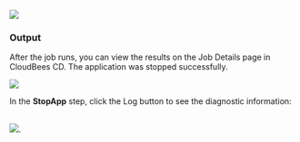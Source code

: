 <br />
<img src="../../plugins/EC-WebLogic/images/StopApp/EC-WLSStopApp2.png" />

<h3>Output</h3>
<p>After the job runs, you can view the results on the Job Details page in CloudBees CD. The application was stopped
successfully.</p>
<img src="../../plugins/EC-WebLogic/images/StopApp/EC-WLSStopApp3.png" />
<p>In the <b>StopApp</b> step, click the Log button to see the diagnostic information:</p>
<br />
<img src="../../plugins/EC-WebLogic/images/StopApp/EC-WLSStopApp4.png" />.
